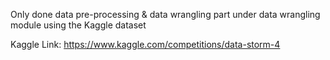 Only done data pre-processing & data wrangling part under data wrangling module using the Kaggle dataset

Kaggle Link: https://www.kaggle.com/competitions/data-storm-4
